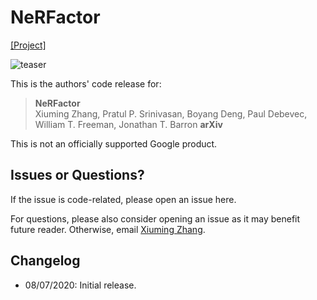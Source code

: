 # NeRFactor

[[Project]](http://nerfactor.csail.mit.edu/)

![teaser](assets/teaser.png)

This is the authors' code release for:
> **NeRFactor**  
> Xiuming Zhang, Pratul P. Srinivasan, Boyang Deng, Paul Debevec,
> William T. Freeman, Jonathan T. Barron
> **arXiv**

This is not an officially supported Google product.


## Issues or Questions?

If the issue is code-related, please open an issue here.

For questions, please also consider opening an issue as it may benefit future
reader. Otherwise, email [Xiuming Zhang](http://people.csail.mit.edu/xiuming).


## Changelog

* 08/07/2020: Initial release.
